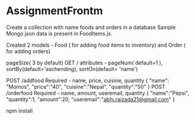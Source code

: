 # AssignmentFrontm

Create a collection with name foods and orders in a database
Sample Mongo json data is present in FoodItems.js


Created 2 models - Food ( for adding food items to inventory) and Order ( for adding orders)

pageSize( 3 by default)
GET / attributes -   pageNum( default=1 ), sortBy(default='aschending), sortOn(default= 'name')

POST /addfood  Required - name, price, cuisine, quantity
{
    "name": "Momos",
    "price":"40",
    "cuisine":"Nepal",
    "quantity":"50"
}
POST /orderfood  Required - name, amount, useremail, quantity
{
    "name":"Pepsi",
    "quantity":1,
    "amount":20,
    "useremail":"abhi.raizada21@gmail.com"
}

npm install
